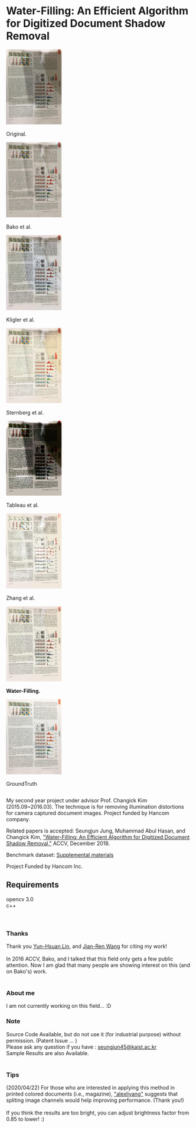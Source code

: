 # Water-Filling: An Efficient Algorithm for Digitized Document Shadow Removal

<div class="row">
  <div class="column">
    <img src="examples/original_14_small.png" width="150" alt="original">
    <p>Original.</p>
  </div>
  
  <div class="column">
    <img src="examples/bako_14_small.png" width="150" alt="bako">
    <p>Bako et al.</p>
  </div>
  
  <div class="column">
    <img src="examples/kligler_14_small.png" width="150" alt="kligler">
    <p>Kligler et al.</p>
  </div>
  
  <div class="column">
    <img src="examples/sternberg_14_small.png" width="150" alt="sternberg">
    <p>Sternberg et al.</p>
  </div>
  
</div>

<div class="row">
  <div class="column">
    <img src="examples/tableau_14_small.png" width="150" alt="tableau">
    <p>Tableau et al.</p>
  </div>
  <div class="column">
    <img src="examples/zhang_14_small.png" width="150" alt="zhang">
    <p>Zhang et al.</p>
  </div>
  <div class="column">
    <img src="examples/ours_14_small.png" width="150" alt="water">
    <p><b>Water-Filling.</b></p>
  </div>
  <div class="column">
    <img src="examples/gt_14_small.png" width="150" alt="gt">
    <p>GroundTruth</p>
  </div>
</div>


My second year project under advisor Prof. Changick Kim (2015.09~2016.03). The technique is for removing illumination distortions for camera captured document images. Project funded by Hancom company.

Related papers is accepted:
Seungjun Jung, Muhammad Abul Hasan, and Changick Kim, <a target = "_blank" href="http://arxiv.org/abs/1904.09763">"Water-Filling: An Efficient Algorithm for Digitized Document Shadow Removal,"</a> ACCV, December 2018.

Benchmark dataset:
<a target = "_blank" href="https://www.dropbox.com/s/dngblakxcvc6ced/0525-supp.zip?dl=0"> Supplemental materials</a>

Project Funded by Hancom Inc.

<h2> Requirements </h2>

opencv 3.0 <br>
c++ <br>
<br>
<br>
### Thanks
Thank you <a target = "_blank" href="https://www.csie.ntu.edu.tw/~cyy/publications/papers/Lin2020BAD.pdf">Yun-Hsuan Lin</a>, and <a target = "_blank" href="https://ieeexplore.ieee.org/abstract/document/9053378">Jian-Ren Wang</a> for citing my work!
<br><br>
In 2016 ACCV, Bako, and I talked that this field only gets a few public attention. Now I am glad that many people are showing interest on this (and on Bako's) work.
<br><br>

### About me
I am not currently working on this field... :D

### Note
Source Code Available, but do not use it (for industrial purpose) without permission. (Patent Issue ... ) <br>
Please ask any question if you have : seungjun45@kaist.ac.kr <br>
Sample Results are also Available.
<br>
<br>
### Tips
(2020/04/22) For those who are interested in applying this method in printed colored documents (i.e., magazine), <a target = "_blank" href="https://github.com/seungjun45/Water-Filling/issues/2">"alexliyang"</a> suggests that spliting image channels would help improving performance. (Thank you!)
<br>
<br>
If you think the results are too bright, you can adjust brightness factor from 0.85 to lower! :)
